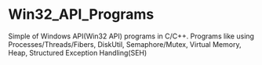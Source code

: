 # Win32_API_Programs
Simple of Windows API(Win32 API) programs in C/C++.
Programs like using Processes/Threads/Fibers, DiskUtil, Semaphore/Mutex, Virtual Memory, Heap, Structured Exception Handling(SEH)
